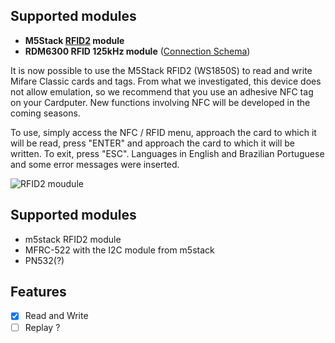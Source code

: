 ## Supported modules

- **M5Stack [RFID2](https://docs.m5stack.com/en/unit/rfid2) module** 
- **RDM6300 RFID 125kHz module** ([Connection Schema](https://github.com/pr3y/Bruce/pull/182#issuecomment-2287692412))


It is now possible to use the M5Stack RFID2 (WS1850S) to read and write Mifare Classic cards and tags. From what we investigated, this device does not allow emulation, so we recommend that you use an adhesive NFC tag on your Cardputer.
New functions involving NFC will be developed in the coming seasons.

To use, simply access the NFC / RFID menu, approach the card to which it will be read, press "ENTER" and approach the card to which it will be written. To exit, press "ESC".
Languages ​​in English and Brazilian Portuguese and some error messages were inserted.

![RFID2 moudule](./media/nfc.gif)

## Supported modules

- m5stack RFID2 module
- MFRC-522 with the I2C module from m5stack
- PN532(?)

## Features
- [x] Read and Write
- [ ] Replay ?
